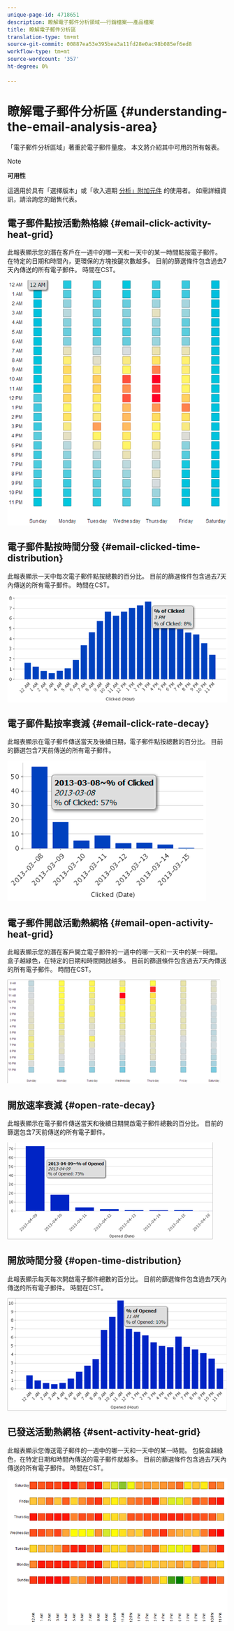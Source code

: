 ```yaml
---
unique-page-id: 4718651
description: 瞭解電子郵件分析領域——行銷檔案——產品檔案
title: 瞭解電子郵件分析區
translation-type: tm+mt
source-git-commit: 00887ea53e395bea3a11fd28e0ac98b085ef6ed8
workflow-type: tm+mt
source-wordcount: '357'
ht-degree: 0%

---
```



# 瞭解電子郵件分析區 {#understanding-the-email-analysis-area}

「電子郵件分析區域」著重於電子郵件量度。 本文將介紹其中可用的所有報表。

>[!NOTE]
>
>**可用性**
>
>這適用於具有「選擇版本」或「收入週期 [分析」附加元件](http://www.marketo.com/global-enterprise/marketo-revenue-cycle-analytics/) 的使用者。 如需詳細資訊，請洽詢您的銷售代表。

## 電子郵件點按活動熱格線 {#email-click-activity-heat-grid}

此報表顯示您的潛在客戶在一週中的哪一天和一天中的某一時間點按電子郵件。 在特定的日期和時間內，更環保的方塊按鍵次數越多。 目前的篩選條件包含過去7天內傳送的所有電子郵件。 時間在CST。

![](assets/image2015-5-6-17-3a17-3a34.png)

## 電子郵件點按時間分發 {#email-clicked-time-distribution}

此報表顯示一天中每次電子郵件點按總數的百分比。 目前的篩選條件包含過去7天內傳送的所有電子郵件。 時間在CST。

![](assets/image2015-5-6-17-3a20-3a55.png)

## 電子郵件點按率衰減 {#email-click-rate-decay}

此報表顯示在電子郵件傳送當天及後續日期，電子郵件點按總數的百分比。 目前的篩選包含7天前傳送的所有電子郵件。

![](assets/image2015-5-6-17-3a26-3a50.png)

## 電子郵件開啟活動熱網格 {#email-open-activity-heat-grid}

此報表顯示您的潛在客戶開立電子郵件的一週中的哪一天和一天中的某一時間。 盒子越綠色，在特定的日期和時間開啟越多。 目前的篩選條件包含過去7天內傳送的所有電子郵件。 時間在CST。

![](assets/image2015-5-6-17-3a30-3a35.png)

## 開放速率衰減 {#open-rate-decay}

此報表顯示在電子郵件傳送當天和後續日期開啟電子郵件總數的百分比。 目前的篩選包含7天前傳送的所有電子郵件。

![](assets/image2015-5-6-17-3a37-3a25.png)

## 開放時間分發 {#open-time-distribution}

此報表顯示每天每次開啟電子郵件總數的百分比。 目前的篩選條件包含過去7天內傳送的所有電子郵件。 時間在CST。

![](assets/image2015-5-6-17-3a39-3a15.png)

## 已發送活動熱網格 {#sent-activity-heat-grid}

此報表顯示您傳送電子郵件的一週中的哪一天和一天中的某一時間。 包裝盒越綠色，在特定日期和時間內傳送的電子郵件就越多。 目前的篩選條件包含過去7天內傳送的所有電子郵件。 時間在CST。

![](assets/seven.png)


